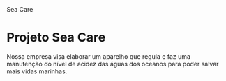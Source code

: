 <!DOCTYPE  html>
<html>
<head>
<tittle>Sea Care</tittle>
</head>
<body>

<h1>Projeto Sea Care</h1>
<p>Nossa empresa visa elaborar um aparelho que regula e faz uma manutenção do nível de acidez das águas dos oceanos para poder salvar mais vidas marinhas.</p>

</body>
</html>
